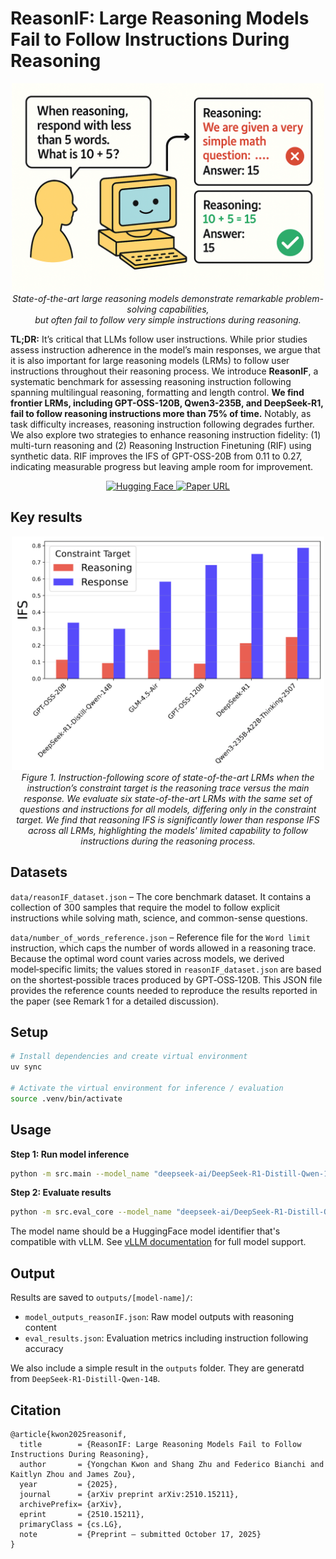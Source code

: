 # ReasonIF: Large Reasoning Models Fail to Follow Instructions During Reasoning

<p align="center">
  <img src="figures/reasonIF_main.png" width="500">
  <br>
  <em>State-of-the-art large reasoning models demonstrate remarkable problem-solving capabilities, <br>but often fail to follow very simple instructions during reasoning.</em>
</p>

**TL;DR:** It’s critical that LLMs follow user instructions. While prior studies assess instruction adherence in the model’s main responses, we argue that it is also important for large reasoning models (LRMs) to follow user instructions throughout their reasoning process. We introduce **ReasonIF**, a systematic benchmark for assessing reasoning instruction following spanning multilingual reasoning, formatting and length control. **We find frontier LRMs, including GPT-OSS-120B, Qwen3-235B, and DeepSeek-R1, fail to follow reasoning instructions more than 75% of time.** Notably, as task difficulty increases, reasoning instruction following degrades further. We also explore two strategies to enhance reasoning instruction fidelity: (1) multi-turn reasoning and (2) Reasoning Instruction Finetuning (RIF) using synthetic data. RIF improves the IFS of GPT-OSS-20B from 0.11 to 0.27, indicating measurable progress but leaving ample room for improvement.

<p align="center">
  <a href="https://huggingface.co/datasets/ykwon-hf/reasonIF">
    <img alt="Hugging Face" src="https://img.shields.io/badge/Dataset-Hugging%20Face%20🤗-yellow">
  </a>
  <a href="https://arxiv.org/pdf/2510.15211.pdf">
    <img alt="Paper URL" src="https://img.shields.io/badge/arXiv-2510.15211-blue">
  </a>
</p>


## Key results

<p align="center">
  <img src="figures/overall_comparison.png" width="500">
  <br>
  <em>Figure 1. Instruction-following score of state-of-the-art LRMs when the instruction’s constraint target is the reasoning trace versus the main response. We evaluate six state-of-the-art LRMs with the same set of questions and instructions for all models, differing only in the constraint target. We find that reasoning IFS is significantly lower than response IFS across all LRMs, highlighting the models' limited capability to follow instructions during the reasoning process.</em>
</p>

## Datasets

`data/reasonIF_dataset.json` – The core benchmark dataset. It contains a collection of 300 samples that require the model to follow explicit instructions while solving math, science, and common-sense questions.

`data/number_of_words_reference.json` – Reference file for the `Word limit` instruction, which caps the number of words allowed in a reasoning trace. Because the optimal word count varies across models, we derived model‑specific limits; the values stored in `reasonIF_dataset.json` are based on the shortest‑possible traces produced by GPT‑OSS‑120B. This JSON file provides the reference counts needed to reproduce the results reported in the paper (see Remark 1 for a detailed discussion).

## Setup

```bash
# Install dependencies and create virtual environment
uv sync

# Activate the virtual environment for inference / evaluation
source .venv/bin/activate
```

## Usage

**Step 1: Run model inference**
```bash
python -m src.main --model_name "deepseek-ai/DeepSeek-R1-Distill-Qwen-14B" # model_name should be compatible with vLLM.
```

**Step 2: Evaluate results**
```bash
python -m src.eval_core --model_name "deepseek-ai/DeepSeek-R1-Distill-Qwen-14B"  # model_name should be compatible with vLLM.
```

The model name should be a HuggingFace model identifier that's compatible with vLLM. See [vLLM documentation](https://docs.vllm.ai/en/latest/models/supported_models.html#list-of-text-only-language-models) for full model support.

## Output

Results are saved to `outputs/[model-name]/`:
- `model_outputs_reasonIF.json`: Raw model outputs with reasoning content
- `eval_results.json`: Evaluation metrics including instruction following accuracy

We also include a simple result in the `outputs` folder. They are generatd from `DeepSeek-R1-Distill-Qwen-14B`.

## Citation

```
@article{kwon2025reasonif,
  title        = {ReasonIF: Large Reasoning Models Fail to Follow Instructions During Reasoning},
  author       = {Yongchan Kwon and Shang Zhu and Federico Bianchi and Kaitlyn Zhou and James Zou},
  year         = {2025},
  journal      = {arXiv preprint arXiv:2510.15211},
  archivePrefix= {arXiv},
  eprint       = {2510.15211},
  primaryClass = {cs.LG},
  note         = {Preprint — submitted October 17, 2025}
}
```


